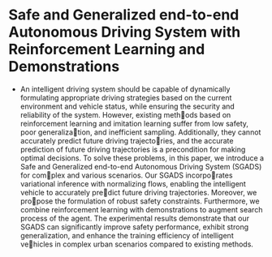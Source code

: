 
# Safe and Generalized end-to-end Autonomous Driving System with Reinforcement Learning and Demonstrations

* An intelligent driving system should be capable of dynamically formulating appropriate driving strategies based on the current environment and vehicle status, while ensuring the security and reliability of the system. However, existing methods based on reinforcement learning and imitation
learning suffer from low safety, poor generalization, and inefficient sampling. Additionally, they cannot accurately predict future driving trajectories, and the accurate prediction of future driving trajectories is a precondition for making optimal decisions. To solve these problems, in this paper, we introduce a Safe and Generalized end-to-end Autonomous Driving System (SGADS) for complex and various scenarios. Our SGADS incorporates variational inference with normalizing flows, enabling the intelligent vehicle to accurately predict future driving trajectories. Moreover, we propose the formulation of robust safety constraints. Furthermore, we combine reinforcement learning with demonstrations to augment search process of the agent. The experimental results demonstrate that our SGADS can significantly improve safety performance, exhibit strong generalization, and enhance the training efficiency of intelligent vehicles in complex urban scenarios compared to existing methods.
